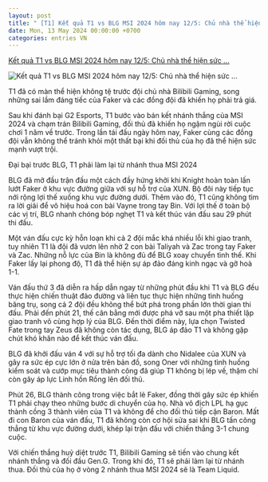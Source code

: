 ```yaml
---
layout: post
title: " [T1] Kết quả T1 vs BLG MSI 2024 hôm nay 12/5: Chủ nhà thể hiện sức ..."
date: Mon, 13 May 2024 00:00:00 +0700
categories: entries VN
---
```

[Kết quả T1 vs BLG MSI 2024 hôm nay 12/5: Chủ nhà thể hiện sức ...](https://webthethao.vn/lien-minh-huyen-thoai/ket-qua-t1-vs-blg-msi-2024-hom-nay-125-chu-nha-the-hien-suc-manh-q7liC8YIg.htm)

![Kết quả T1 vs BLG MSI 2024 hôm nay 12/5: Chủ nhà thể hiện sức ...](https://cdnmedia.webthethao.vn/thumb/720-405/uploads/2024-05-12/t1-blg-msi-2024-2.jpg)

T1 đã có màn thể hiện không tệ trước đội chủ nhà Bilibili Gaming, song những sai lầm đáng tiếc của Faker và các đồng đội đã khiến họ phải trả giá.

Sau khi đánh bại G2 Esports, T1 bước vào bán kết nhánh thắng của MSI 2024 và chạm trán Bilibili Gaming, đối thủ đã khiến họ ngậm ngùi rời cuộc chơi 1 năm về trước. Trong lần tái đấu ngày hôm nay, Faker cùng các đồng đội vẫn không thể tránh khỏi một thất bại khi đối thủ của họ đã thể hiện sức mạnh vượt trội.

Đại bại trước BLG, T1 phải làm lại từ nhánh thua MSI 2024

BLG đã mở đầu trận đấu một cách đầy hứng khởi khi Knight hoàn toàn lấn lướt Faker ở khu vực đường giữa với sự hỗ trợ của XUN. Bộ đôi này tiếp tục nới rộng lợi thế xuống khu vực đường dưới. Thêm vào đó, T1 cũng không tìm ra lời giải để vô hiệu hoá con bài Vayne trong tay Bin. Với lợi thế ở toàn bộ các vị trí, BLG nhanh chóng bóp nghẹt T1 và kết thúc ván đấu sau 29 phút thi đấu.

Một ván đấu cực kỳ hỗn loạn khi cả 2 đội mắc khá nhiều lỗi khi giao tranh, tuy nhiên T1 là đội đã vươn lên nhờ 2 con bài Taliyah và Zac trong tay Faker và Zac. Những nỗ lực của Bin là không đủ để BLG xoay chuyển tình thế. Khi Faker lấy lại phong độ, T1 đã thể hiện sự áp đảo đáng kinh ngạc và gỡ hoà 1-1.

Ván đấu thứ 3 đã diễn ra hấp dẫn ngay từ những phút đầu khi T1 và BLG đều thực hiện chiến thuật đảo đường và liên tục thực hiện những tình huống băng trụ, song cả 2 đội đều không thể bứt phá trong phần lớn thời gian thi đấu. Phải đến phút 21, thế cân bằng mới được phá vỡ sau một pha thiết lập giao tranh vô cùng hợp lý của BLG. Đến thời điểm này, lựa chọn Twisted Fate trong tay Zeus đã không còn tác dụng, BLG áp đảo T1 và không gặp chút khó khăn nào để kết thúc ván đấu.

BLG đã khởi đấu ván 4 với sự hỗ trợ tối đa dành cho Nidalee của XUN và gây ra sức ép cực lớn ở nửa trên bản đồ, song Oner với những tình huống kiểm soát và cướp mục tiêu thành công đã giúp T1 không bị lép vế, thậm chí còn gây áp lực Linh hồn Rồng lên đối thủ.

Phút 26, BLG thành công trong việc bắt lẻ Faker, đồng thời gây sức ép khiến T1 phải chạy theo những bước di chuyển của họ. Nhà vô địch LPL hạ gục thành cồng 3 thành viên của T1 và không để cho đối thủ tiếp cận Baron. Mất đi con Baron của ván đấu, T1 đã không còn cơ hội sửa sai khi BLG tấn công thẳng từ khu vực đường dưới, khép lại trận đấu với chiến thắng 3-1 chung cuộc.

Với chiến thắng huỷ diệt trước T1, Bilibili Gaming sẽ tiến vào chung kết nhánh thắng và đối đầu Gen.G. Trong khi đó, T1 sẽ phải làm lại từ nhánh thua. Đối thủ của họ ở vòng 2 nhánh thua MSI 2024 sẽ là Team Liquid.

